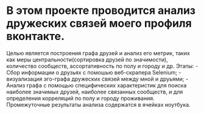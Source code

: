 # В этом проекте проводится анализ дружеских связей моего профиля вконтакте.  
Целью является построения графа друзей и анализ его метрик, таких как меры центральности(сортировка друзей по значимости), количество сообществ, ассортативность по полу и городу и др. 
Этапы:
    - Сбор информации о друзьях с помошью веб-скрапера Selenium;
    - визуализация эго-графа дружеских связей между мной и друьями;
    - Анализ графа с помощью специфических характеристик для поиска наиболее значимых друзей, наиболее связанных сообществ, и для определения корреляций по полу и городу проживания.
Промежуточные результаты анализа содержатся в ячейках ноутбука.